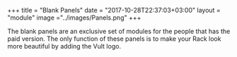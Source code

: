 +++
title = "Blank Panels"
date = "2017-10-28T22:37:03+03:00"
layout = "module"
image ="../images/Panels.png"
+++

The blank panels are an exclusive set of modules for the people that has the paid version. The only function of these panels is to make your Rack look more beautiful by adding the Vult logo.
